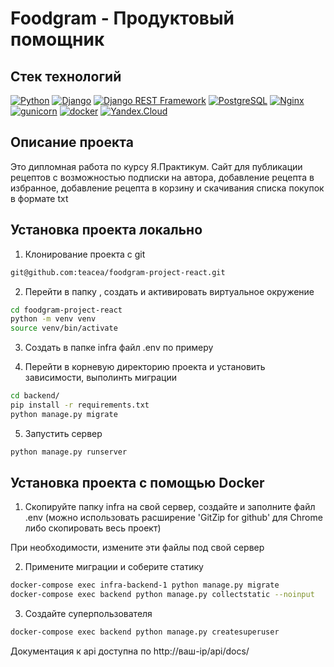 # Foodgram - Продуктовый помощник
## Стек технологий

[![Python](https://img.shields.io/badge/-Python-464646?style=flat-square&logo=Python)](https://www.python.org/)
[![Django](https://img.shields.io/badge/-Django-464646?style=flat-square&logo=Django)](https://www.djangoproject.com/)
[![Django REST Framework](https://img.shields.io/badge/-Django%20REST%20Framework-464646?style=flat-square&logo=Django%20REST%20Framework)](https://www.django-rest-framework.org/)
[![PostgreSQL](https://img.shields.io/badge/-PostgreSQL-464646?style=flat-square&logo=PostgreSQL)](https://www.postgresql.org/)
[![Nginx](https://img.shields.io/badge/-NGINX-464646?style=flat-square&logo=NGINX)](https://nginx.org/ru/)
[![gunicorn](https://img.shields.io/badge/-gunicorn-464646?style=flat-square&logo=gunicorn)](https://gunicorn.org/)
[![docker](https://img.shields.io/badge/-Docker-464646?style=flat-square&logo=docker)](https://www.docker.com/)
[![Yandex.Cloud](https://img.shields.io/badge/-Yandex.Cloud-464646?style=flat-square&logo=Yandex.Cloud)](https://cloud.yandex.ru/)
## Описание проекта
Это дипломная работа по курсу Я.Практикум.
Сайт для публикации рецептов с возможностью подписки на автора, добавление рецепта в избранное, добавление рецепта в корзину и скачивания списка покупок в формате txt

## Установка проекта локально

1. Клонирование проекта с git
```bash
git@github.com:teacea/foodgram-project-react.git
```
2. Перейти в папку , создать и активировать виртуальное окружение
```bash
cd foodgram-project-react
python -m venv venv
source venv/bin/activate
```
3. Создать в папке infra файл .env по примеру 

4. Перейти в корневую директорию проекта и установить зависимости, выполинть миграции

```bash
cd backend/
pip install -r requirements.txt
python manage.py migrate
```
5. Запустить сервер 

```bash
python manage.py runserver
```


## Установка проекта с помощью Docker

1. Скопируйте папку infra на свой сервер, создайте и заполните файл .env
(можно использовать расширение 'GitZip for github' для Chrome либо скопировать весь проект)

При необходимости, измените эти файлы под свой сервер

2. Примените миграции и соберите статику
```bash
docker-compose exec infra-backend-1 python manage.py migrate
docker-compose exec backend python manage.py collectstatic --noinput
```

3. Создайте суперпользователя
```bash
docker-compose exec backend python manage.py createsuperuser
```

Документация к api доступна по 
http://ваш-ip/api/docs/

